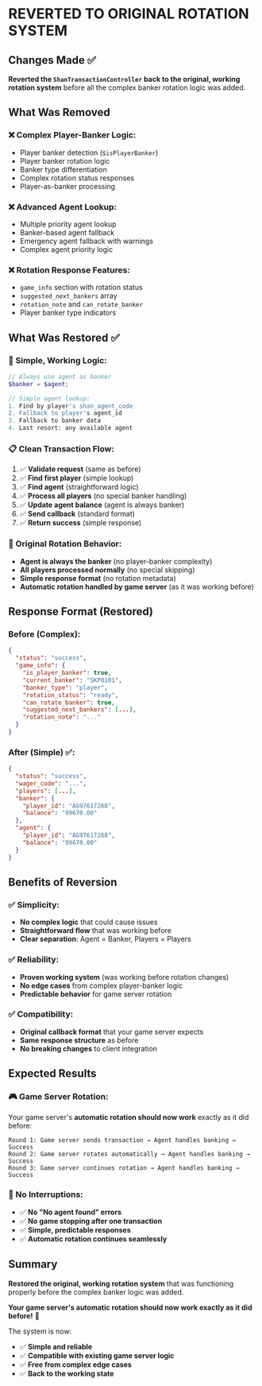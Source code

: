 # REVERTED TO ORIGINAL ROTATION SYSTEM

## Changes Made ✅

**Reverted the `ShanTransactionController` back to the original, working rotation system** before all the complex banker rotation logic was added.

## What Was Removed

### ❌ **Complex Player-Banker Logic:**
- Player banker detection (`$isPlayerBanker`)
- Player banker rotation logic
- Banker type differentiation
- Complex rotation status responses
- Player-as-banker processing

### ❌ **Advanced Agent Lookup:**
- Multiple priority agent lookup
- Banker-based agent fallback
- Emergency agent fallback with warnings
- Complex agent priority logic

### ❌ **Rotation Response Features:**
- `game_info` section with rotation status
- `suggested_next_bankers` array
- `rotation_note` and `can_rotate_banker`
- Player banker type indicators

## What Was Restored ✅

### **🎯 Simple, Working Logic:**
```php
// Always use agent as banker
$banker = $agent;

// Simple agent lookup:
1. Find by player's shan_agent_code
2. Fallback to player's agent_id  
3. Fallback to banker data
4. Last resort: any available agent
```

### **📋 Clean Transaction Flow:**
1. ✅ **Validate request** (same as before)
2. ✅ **Find first player** (simple lookup)
3. ✅ **Find agent** (straightforward logic)
4. ✅ **Process all players** (no special banker handling)
5. ✅ **Update agent balance** (agent is always banker)
6. ✅ **Send callback** (standard format)
7. ✅ **Return success** (simple response)

### **🔄 Original Rotation Behavior:**
- **Agent is always the banker** (no player-banker complexity)
- **All players processed normally** (no special skipping)
- **Simple response format** (no rotation metadata)
- **Automatic rotation handled by game server** (as it was working before)

## Response Format (Restored)

### **Before (Complex):**
```json
{
  "status": "success",
  "game_info": {
    "is_player_banker": true,
    "current_banker": "SKP0101", 
    "banker_type": "player",
    "rotation_status": "ready",
    "can_rotate_banker": true,
    "suggested_next_bankers": [...],
    "rotation_note": "..."
  }
}
```

### **After (Simple) ✅:**
```json
{
  "status": "success",
  "wager_code": "...",
  "players": [...],
  "banker": {
    "player_id": "AG97617268",
    "balance": "99670.00"
  },
  "agent": {
    "player_id": "AG97617268", 
    "balance": "99670.00"
  }
}
```

## Benefits of Reversion

### **✅ Simplicity:**
- **No complex logic** that could cause issues
- **Straightforward flow** that was working before
- **Clear separation**: Agent = Banker, Players = Players

### **✅ Reliability:**
- **Proven working system** (was working before rotation changes)
- **No edge cases** from complex player-banker logic
- **Predictable behavior** for game server rotation

### **✅ Compatibility:**
- **Original callback format** that your game server expects
- **Same response structure** as before
- **No breaking changes** to client integration

## Expected Results

### **🎮 Game Server Rotation:**
Your game server's **automatic rotation should now work** exactly as it did before:

```
Round 1: Game server sends transaction → Agent handles banking → Success
Round 2: Game server rotates automatically → Agent handles banking → Success  
Round 3: Game server continues rotation → Agent handles banking → Success
```

### **🔄 No Interruptions:**
- ✅ **No "No agent found" errors**
- ✅ **No game stopping after one transaction**
- ✅ **Simple, predictable responses**
- ✅ **Automatic rotation continues seamlessly**

## Summary

**Restored the original, working rotation system** that was functioning properly before the complex banker logic was added. 

**Your game server's automatic rotation should now work exactly as it did before!** 🎯

The system is now:
- ✅ **Simple and reliable**
- ✅ **Compatible with existing game server logic**
- ✅ **Free from complex edge cases**
- ✅ **Back to the working state**
